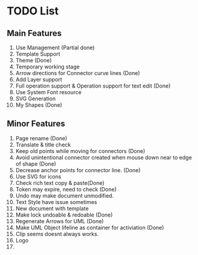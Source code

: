 # TODO List

## Main Features

1. Use Management (Partial done)
2. Template Support
3. Theme (Done)
4. Temporary working stage
5. Arrow directions for Connector curve lines (Done)
6. Add Layer support
7. Full operation support & Operation support for text edit (Done) 
8. Use System Font resource
9. SVG Generation
10. My Shapes (Done)

## Minor Features

1. Page rename (Done)
2. Translate & title check
3. Keep old points while moving for connectors (Done)
4. Avoid unintentional connector created when mouse down near to edge of shape (Done)
5. Decrease anchor points for connector line. (Done)
6. Use SVG for icons
7. Check rich text copy & paste(Done)
8. Token may expire, need to check (Done)
9. Undo may make document unmodified.
10. Text Style have issue sometimes
11. New document with template
12. Make lock undoable & redoable (Done)
13. Regenerate Arrows for UML (Done)
14. Make UML Object lifeline as container for activiation (Done)
15. Clip seems doesnt always works.
16. Logo
17. 
